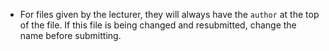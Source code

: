 * For files given by the lecturer, they will always have the `author` at the top of the file. If this file is being changed and resubmitted, change the name before submitting.